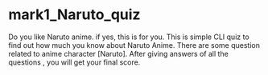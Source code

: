 # mark1_Naruto_quiz 
Do you like Naruto anime. if yes, this is for you.
This is simple CLI quiz to find out how much you know about Naruto Anime.
There are some question related to anime character [Naruto].
After giving answers of all the questions , you will get your final score.
